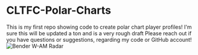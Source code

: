 # CLTFC-Polar-Charts
This is my first repo showing code to create polar chart player profiles!
I'm sure this will be updated a ton and is a very rough draft
Please reach out if you have questions or suggestions, regarding my code or GitHub account!
![Bender W-AM Radar](https://user-images.githubusercontent.com/104807291/166395881-185f7f4e-72d6-4ddb-8b11-8b5c71eb20cd.png)
